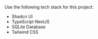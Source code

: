 Use the following tech stack for this project:

- Shadcn UI
- TypeScript NextJS
- SQLite Database
- Tailwind CSS
